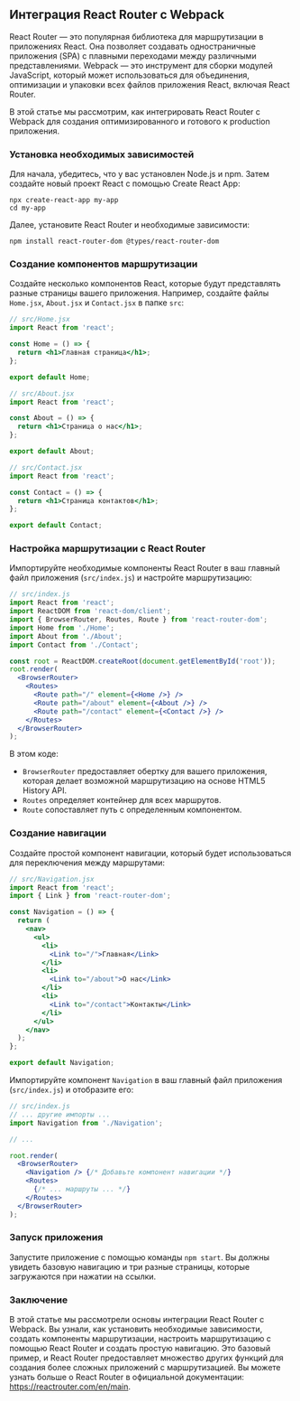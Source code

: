 ## Интеграция React Router с Webpack

React Router — это популярная библиотека для маршрутизации в приложениях React. Она позволяет создавать одностраничные приложения (SPA) с плавными переходами между различными представлениями. Webpack — это инструмент для сборки модулей JavaScript, который может использоваться для объединения, оптимизации и упаковки всех файлов приложения React, включая React Router.

В этой статье мы рассмотрим, как интегрировать React Router с Webpack для создания оптимизированного и готового к production приложения.

### Установка необходимых зависимостей

Для начала, убедитесь, что у вас установлен Node.js и npm. Затем создайте новый проект React с помощью Create React App:

```
npx create-react-app my-app
cd my-app
```

Далее, установите React Router и необходимые зависимости:

```
npm install react-router-dom @types/react-router-dom
```

### Создание компонентов маршрутизации

Создайте несколько компонентов React, которые будут представлять разные страницы вашего приложения. Например, создайте файлы `Home.jsx`, `About.jsx` и `Contact.jsx` в папке `src`:

```jsx
// src/Home.jsx
import React from 'react';

const Home = () => {
  return <h1>Главная страница</h1>;
};

export default Home;
```

```jsx
// src/About.jsx
import React from 'react';

const About = () => {
  return <h1>Страница о нас</h1>;
};

export default About;
```

```jsx
// src/Contact.jsx
import React from 'react';

const Contact = () => {
  return <h1>Страница контактов</h1>;
};

export default Contact;
```

### Настройка маршрутизации с React Router

Импортируйте необходимые компоненты React Router в ваш главный файл приложения (`src/index.js`) и настройте маршрутизацию:

```jsx
// src/index.js
import React from 'react';
import ReactDOM from 'react-dom/client';
import { BrowserRouter, Routes, Route } from 'react-router-dom';
import Home from './Home';
import About from './About';
import Contact from './Contact';

const root = ReactDOM.createRoot(document.getElementById('root'));
root.render(
  <BrowserRouter>
    <Routes>
      <Route path="/" element={<Home />} />
      <Route path="/about" element={<About />} />
      <Route path="/contact" element={<Contact />} />
    </Routes>
  </BrowserRouter>
);
```

В этом коде:

- `BrowserRouter` предоставляет обертку для вашего приложения, которая делает возможной маршрутизацию на основе HTML5 History API.
- `Routes` определяет контейнер для всех маршрутов.
- `Route` сопоставляет путь с определенным компонентом.

### Создание навигации

Создайте простой компонент навигации, который будет использоваться для переключения между маршрутами:

```jsx
// src/Navigation.jsx
import React from 'react';
import { Link } from 'react-router-dom';

const Navigation = () => {
  return (
    <nav>
      <ul>
        <li>
          <Link to="/">Главная</Link>
        </li>
        <li>
          <Link to="/about">О нас</Link>
        </li>
        <li>
          <Link to="/contact">Контакты</Link>
        </li>
      </ul>
    </nav>
  );
};

export default Navigation;
```

Импортируйте компонент `Navigation` в ваш главный файл приложения (`src/index.js`) и отобразите его:

```jsx
// src/index.js
// ... другие импорты ...
import Navigation from './Navigation';

// ...

root.render(
  <BrowserRouter>
    <Navigation /> {/* Добавьте компонент навигации */}
    <Routes>
      {/* ... маршруты ... */}
    </Routes>
  </BrowserRouter>
);
```

### Запуск приложения

Запустите приложение с помощью команды `npm start`. Вы должны увидеть базовую навигацию и три разные страницы, которые загружаются при нажатии на ссылки.

### Заключение

В этой статье мы рассмотрели основы интеграции React Router с Webpack. Вы узнали, как установить необходимые зависимости, создать компоненты маршрутизации, настроить маршрутизацию с помощью React Router и создать простую навигацию. Это базовый пример, и React Router предоставляет множество других функций для создания более сложных приложений с маршрутизацией. Вы можете узнать больше о React Router в официальной документации: https://reactrouter.com/en/main.
